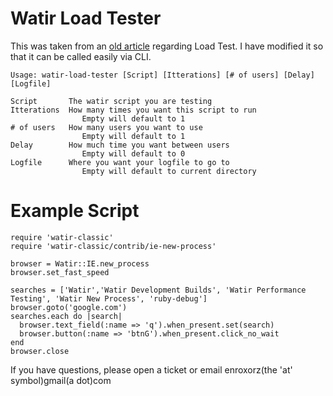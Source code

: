 Watir Load Tester
=================

This was taken from an [old article](http://wiki.openqa.org/display/WTR/Re-Usable+Load+Testing+Example) regarding Load Test. I have modified it so that it can be called easily via CLI.

    Usage: watir-load-tester [Script] [Itterations] [# of users] [Delay] [Logfile]

    Script       The watir script you are testing
    Itterations  How many times you want this script to run
                    Empty will default to 1
    # of users   How many users you want to use
                    Empty will default to 1
    Delay        How much time you want between users
                    Empty will default to 0
    Logfile      Where you want your logfile to go to
                    Empty will default to current directory


Example Script
=================
    require 'watir-classic'
    require 'watir-classic/contrib/ie-new-process'

    browser = Watir::IE.new_process
    browser.set_fast_speed

    searches = ['Watir','Watir Development Builds', 'Watir Performance Testing', 'Watir New Process', 'ruby-debug']
    browser.goto('google.com')
    searches.each do |search|
      browser.text_field(:name => 'q').when_present.set(search)
      browser.button(:name => 'btnG').when_present.click_no_wait
    end
    browser.close

If you have questions, please open a ticket or email enroxorz(the 'at' symbol)gmail(a dot)com
